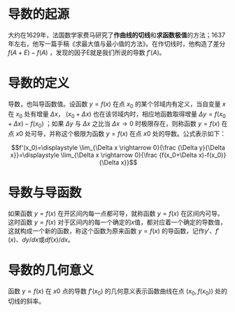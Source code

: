 # 导数的起源
大约在1629年，法国数学家费马研究了<B>作曲线的切线</B>和<B>求函数极值</B>的方法；1637年左右，他写一篇手稿《求最大值与最小值的方法》。在作切线时，他构造了差分 $f(A+E)-f(A)$ ，发现的因子E就是我们所说的导数 $f'(A)$。

# 导数的定义
导数，也叫导函数值。设函数 $y=f(x)$ 在点 $x_0$ 的某个邻域内有定义，当自变量 $x$ 在 $x_0$ 处有增量 $Δx$， $(x_0+Δx)$ 也在该邻域内时，相应地函数取得增量 $Δy=f(x_0+Δx)-f(x_0)$ ；如果 $Δy$ 与 $Δx$ 之比当 $Δx→0$ 时极限存在，则称函数 $y=f(x)$ 在点 $x0$ 处可导，并称这个极限为函数 $y=f(x)$ 在点 $x0$ 处的导数。公式表示如下：

$$f'(x_0)=\displaystyle \lim_{\Delta x \rightarrow 0}{\frac {\Delta y}{\Delta x}}=\displaystyle \lim_{\Delta x \rightarrow 0}{\frac {f(x_0+\Delta x)-f(x_0)}{\Delta x}}$$

# 导数与导函数
如果函数 $y=f(x)$ 在开区间内每一点都可导，就称函数 $y=f(x)$ 在区间内可导。这时函数 $y=f(x)$ 对于区间内的每一个确定的$x$值，都对应着一个确定的导数值，这就构成一个新的函数，称这个函数为原来函数 $y=f(x)$ 的导函数，记作$y'$、$f'(x)$、$dy/dx$或$df(x)/dx$。

# 导数的几何意义
函数 $y=f(x)$ 在 $x0$ 点的导数 $f'(x_0)$ 的几何意义表示函数曲线在点 $(x_0,f(x_0))$ 处的切线的斜率。
